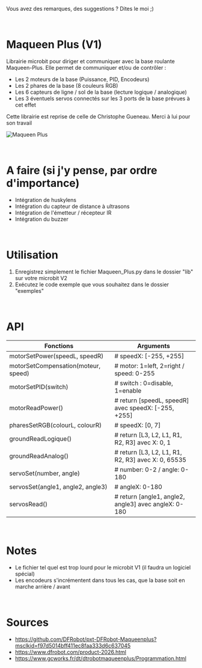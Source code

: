 Vous avez des remarques, des suggestions ?
Dites le moi ;)

<br>

# Maqueen Plus (V1)

Librairie microbit pour diriger et communiquer avec la base roulante Maqueen-Plus.
Elle permet de communiquer et/ou de contrôler :

- Les 2 moteurs de la base (Puissance, PID, Encodeurs)
- Les 2 phares de la base (8 couleurs RGB)
- Les 6 capteurs de ligne / sol de la base (lecture logique / analogique)
- Les 3 éventuels servos connectés sur les 3 ports de la base prévues à cet effet

Cette librairie est reprise de celle de Christophe Gueneau. Merci à lui pour son travail

![Maqueen Plus](/Images/maqueen-plus.jpg?raw=true "Maqueen Plus")

<br>

# A faire (si j'y pense, par ordre d'importance)

* Intégration de huskylens
* Intégration du capteur de distance à ultrasons
* Intégration de l'émetteur / récepteur IR
* Intégration du buzzer

<br>

# Utilisation

1. Enregistrez simplement le fichier Maqueen_Plus.py dans le dossier "lib" sur votre microbit V2
1. Exécutez le code exemple que vous souhaitez dans le dossier "exemples"

<br>

# API

 Fonctions | Arguments
 --- | --- 
 motorSetPower(speedL, speedR) | # speedX: [-255, +255]
 motorSetCompensation(moteur, speed) | # motor: 1=left, 2=right / speed: 0-255
 motorSetPID(switch) | # switch : 0=disable, 1=enable
 motorReadPower() | # return [speedL, speedR] avec speedX: [-255, +255]
 pharesSetRGB(colourL, colourR) | # speedX: [0, 7]
 groundReadLogique() | # return [L3, L2, L1, R1, R2, R3] avec X: 0, 1
 groundReadAnalog() | # return [L3, L2, L1, R1, R2, R3] avec X: 0, 65535
 servoSet(number, angle) | # number: 0-2 / angle: 0-180
 servosSet(angle1, angle2, angle3) | # angleX: 0-180
 servosRead() | # return [angle1, angle2, angle3] avec angleX: 0-180

<br>

# Notes

* Le fichier tel quel est trop lourd pour le microbit V1 (il faudra un logiciel spécial)
* Les encodeurs s'incrémentent dans tous les cas, que la base soit en marche arrière / avant

<br>

# Sources

* https://github.com/DFRobot/pxt-DFRobot-Maqueenplus?msclkid=f97d5014bff411ec8faa333d6c637045
* https://www.dfrobot.com/product-2026.html
* https://www.gcworks.fr/dt/dtrobotmaqueenplus/Programmation.html